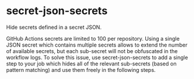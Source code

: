# secret-json-secrets
Hide secrets defined in a secret JSON.

GitHub Actions secrets are limited to 100 per repository. Using a single JSON secret which contains multiple secrets allows to extend the number of available secrets, but each sub-secret will not be obfuscated in the workflow logs. To solve this issue, use secret-json-secrets to add a single step to your job which hides all of the relevant sub-secrets (based on pattern matching) and use them freely in the following steps.
